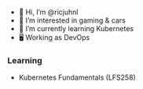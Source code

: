 - 👋 Hi, I’m @ricjuhnl
- 👀 I’m interested in gaming & cars
- 🌱 I’m currently learning Kubernetes
- 🖥️ Working as DevOps

### Learning
- Kubernetes Fundamentals (LFS258)

<!---
ricjuhnl/ricjuhnl is a ✨ special ✨ repository because its `README.md` (this file) appears on your GitHub profile.
You can click the Preview link to take a look at your changes.
--->
